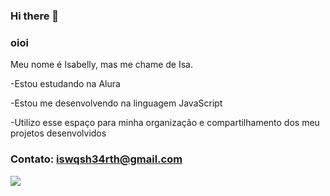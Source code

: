 ### Hi there 👋
### oioi

Meu nome é Isabelly, mas me chame de Isa.

-Estou estudando na Alura

-Estou me desenvolvendo na linguagem JavaScript

-Utilizo esse espaço para minha organização e compartilhamento dos meu projetos desenvolvidos

### Contato: iswqsh34rth@gmail.com

![](https://media.tenor.com/dVzwsfQxks0AAAAd/cursed-hello-kitty-balloon-hello-kitty.gif)
